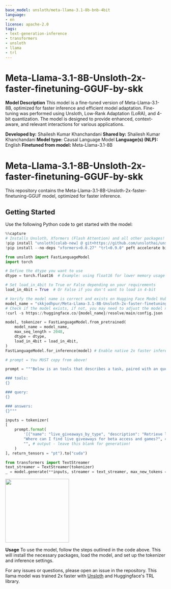 ```yaml
---
base_model: unsloth/meta-llama-3.1-8b-bnb-4bit
language:
- en
license: apache-2.0
tags:
- text-generation-inference
- transformers
- unsloth
- llama
- trl
---
```



# Meta-Llama-3.1-8B-Unsloth-2x-faster-finetuning-GGUF-by-skk
**Model Description**
This model is a fine-tuned version of Meta-Llama-3.1-8B, optimized for faster inference and efficient model adaptation. Fine-tuning was performed using Unsloth, Low-Rank Adaptation (LoRA), and 4-bit quantization. The model is designed to provide enhanced, context-aware, and relevant interactions for various applications.

**Developed by:** Shailesh Kumar Khanchandani
**Shared by:** Shailesh Kumar Khanchandani
**Model type:** Causal Language Model
**Language(s) (NLP):** English
**Finetuned from model:** Meta-Llama-3.1-8B




# Meta-Llama-3.1-8B-Unsloth-2x-faster-finetuning-GGUF-by-skk

This repository contains the Meta-Llama-3.1-8B-Unsloth-2x-faster-finetuning-GGUF model, optimized for faster inference.

## Getting Started

Use the following Python code to get started with the model:

```python
%%capture
# Installs Unsloth, Xformers (Flash Attention) and all other packages!
!pip install "unsloth[colab-new] @ git+https://github.com/unslothai/unsloth.git"
!pip install --no-deps "xformers<0.0.27" "trl<0.9.0" peft accelerate bitsandbytes

from unsloth import FastLanguageModel
import torch

# Define the dtype you want to use
dtype = torch.float16  # Example: using float16 for lower memory usage

# Set load_in_4bit to True or False depending on your requirements
load_in_4bit = True  # Or False if you don't want to load in 4-bit

# Verify the model name is correct and exists on Hugging Face Model Hub
model_name = "skkjodhpur/Meta-Llama-3.1-8B-Unsloth-2x-faster-finetuning-GGUF-by-skk" 
# Check if the model exists, if not, you may need to adjust the model name
!curl -s https://huggingface.co/{model_name}/resolve/main/config.json | jq .

model, tokenizer = FastLanguageModel.from_pretrained(
    model_name = model_name,
    max_seq_length = 2048,
    dtype = dtype,
    load_in_4bit = load_in_4bit,
)
FastLanguageModel.for_inference(model) # Enable native 2x faster inference

# prompt = You MUST copy from above!

prompt = """Below is an tools that describes a task, paired with an query that provides further context. Write a answers that appropriately completes the request.

### tools:
{}

### query:
{}

### answers:
{}"""

inputs = tokenizer(
[
    prompt.format(
        '[{"name": "live_giveaways_by_type", "description": "Retrieve live giveaways from the GamerPower API based on the specified type.", "parameters": {"type": {"description": "The type of giveaways to retrieve (e.g., game, loot, beta).", "type": "str", "default": "game"}}}]', # instruction
        "Where can I find live giveaways for beta access and games?", # input
        "", # output - leave this blank for generation!
    )
], return_tensors = "pt").to("cuda")

from transformers import TextStreamer
text_streamer = TextStreamer(tokenizer)
_ = model.generate(**inputs, streamer = text_streamer, max_new_tokens = 128)
```

[<img src="https://raw.githubusercontent.com/unslothai/unsloth/main/images/unsloth%20made%20with%20love.png" width="200"/>](https://github.com/unslothai/unsloth)

**Usage**
To use the model, follow the steps outlined in the code above. This will install the necessary packages, load the model, and set up the tokenizer and inference settings.

For any issues or questions, please open an issue in the repository.
This llama model was trained 2x faster with [Unsloth](https://github.com/unslothai/unsloth) and Huggingface's TRL library.
